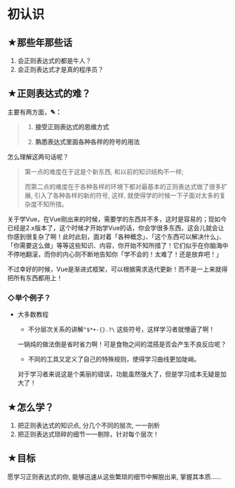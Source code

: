 # 初认识

## ★那些年那些话

1. 会正则表达式的都是牛人？
2. 会正则表达式才是真的程序员？

## ★正则表达式的难？

主要有两方面，**✎：**

> 1. **接受正则表达式的思维方式**
>
> 2. **熟悉表达式里面各种各样的符号的用法**

怎么理解这两句话呢？

> 第一点的难度在于这是个新东西, 和以前的知识结构不一样; 
>
> 而第二点的难度在于各种各样的环境下都对最基本的正则表达式做了很多扩展, 引入了各种各样的新的符号, 这样, 就使得学的时候一下子面对太多的复杂度不知所措。

关于学Vue，在Vue刚出来的时候，需要学的东西并不多，这时是容易的；现如今已经是2.x版本了，这个时候才开始学Vue的话，你会学很多东西，这会儿就会让你感到很复杂了啊！此时此刻，面对着「各种概念」、「这个东西可以解决什么」、「你需要这么做」等等这些知识、内容，你开始不知所措了！它们似乎在你脑海中不停地翻滚，而你的内心则不断地告知你「学不会的！太难了！还是放弃吧！」

不过幸好的时候，Vue是渐进式框架，可以根据需求迭代更新！而不是一上来就得把所有东西都用上！

### ◇举个例子？

- 大多数教程

  - 不分层次关系的讲解`^$*+-{}.?\` 这些符号，这样学习者就懵逼了啊！

  一锅炖的做法倒是省时省力啊！可是食物之间的混搭是否会产生不良反应呢？

  - 不同的工具又定义了自己的特殊规则，使得学习曲线更加陡峭。

  对于学习者来说这是个美丽的错误，功能虽然强大了，但是学习成本无疑是加大了！

## ★怎么学？

1. 把正则表达式的知识点, 分几个不同的层次, 一一剖析
2. 把正则表达式琐碎的细节一一剔除，针对每个层次！

## ★目标

愿学习正则表达式的你, 能够迅速从这些繁琐的细节中解脱出来, 掌握其本质……

